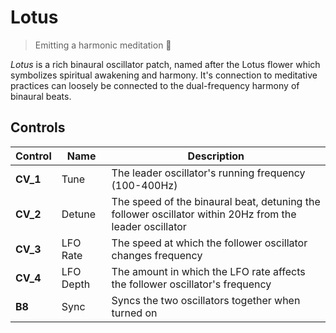# Lotus

> Emitting a harmonic meditation 🪷

_Lotus_ is a rich binaural oscillator patch, named after the Lotus flower which symbolizes spiritual 
awakening and harmony. It's connection to meditative practices can loosely be connected to the dual-frequency
harmony of binaural beats.

## Controls

| Control  | Name      | Description                                                                                             |
|----------|-----------|---------------------------------------------------------------------------------------------------------|
| **CV_1** | Tune      | The leader oscillator's running frequency (100-400Hz)                                                   |
| **CV_2** | Detune    | The speed of the binaural beat, detuning the follower oscillator within 20Hz from the leader oscillator |
| **CV_3** | LFO Rate  | The speed at which the follower oscillator changes frequency                                            |
| **CV_4** | LFO Depth | The amount in which the LFO rate affects the follower oscillator's frequency                            | 
| **B8**   | Sync      | Syncs the two oscillators together when turned on                                                       |

